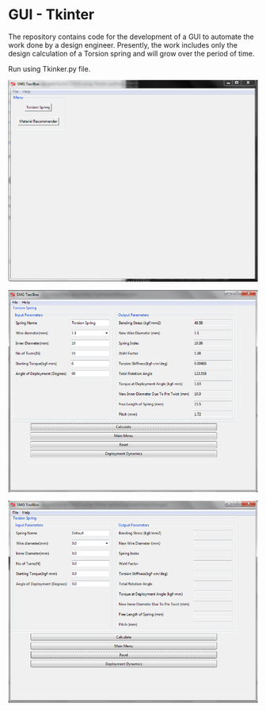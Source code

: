 # GUI - Tkinter

The repository contains code for the development of a GUI to automate the work done by a design engineer. Presently, the work includes 
only the design calculation of a Torsion spring and will grow over the period of time.

Run using Tkinker.py file.

![alt text](Images/GUI.PNG)

![alt text](Images/GUI_1.PNG)

![alt text](Images/GUI_2.PNG)
